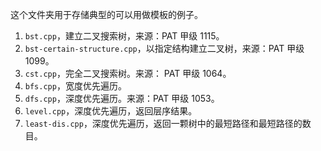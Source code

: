 这个文件夹用于存储典型的可以用做模板的例子。

1. `bst.cpp`，建立二叉搜索树，来源：PAT 甲级 1115。
2. `bst-certain-structure.cpp`，以指定结构建立二叉树，来源：PAT 甲级 1099。
3. `cst.cpp`，完全二叉搜索树。来源： PAT 甲级 1064。
4. `bfs.cpp`，宽度优先遍历。
5. `dfs.cpp`，深度优先遍历。来源：PAT 甲级 1053。
6. `level.cpp`，深度优先遍历，返回层序结果。
7. `least-dis.cpp`，深度优先遍历，返回一颗树中的最短路径和最短路径的数目。